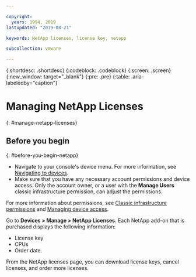 ```yaml
---

copyright:
  years: 1994, 2019
lastupdated: "2019-08-21"

keywords: NetApp licenses, license key, netapp

subcollection: vmware

---
```


{:shortdesc: .shortdesc}
{:codeblock: .codeblock}
{:screen: .screen}
{:new_window: target="_blank"}
{:pre: .pre}
{:table: .aria-labeledby="caption"}

# Managing NetApp Licenses
{: #manage-netapp-licenses}

## Before you begin
{: #before-you-begin-netapp}
* Navigate to your console's device menu. For more information, see [Navigating to devices](/docs/virtual-servers?topic=virtual-servers-navigating-devices).
* Make sure that you have any necessary account permissions and device access. Only the account owner, or a user with the **Manage Users** classic infrastructure permission, can adjust the permissions.

For more information about permissions, see [Classic infrastructure permissions](/docs/account?topic=account-infrapermission#infrapermission) and [Managing device access](/docs/virtual-servers?topic=virtual-servers-managing-device-access).

Go to **Devices > Manage > NetApp Licenses**. Each NetApp add-on that is purchased displays the following information:
   * License key
   * CPUs
   * Order date.

From the NetApp licenses page, you can download license keys, cancel licenses, and order more licenses.
